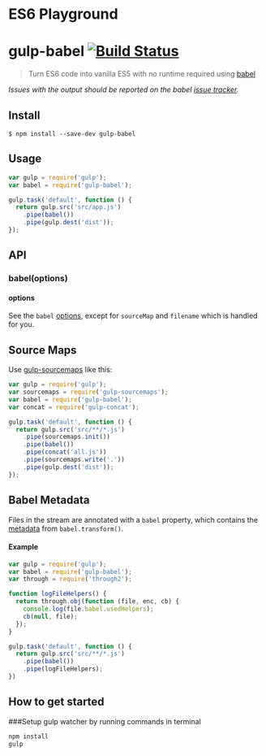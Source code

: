 # ES6 Playground

# gulp-babel [![Build Status](https://travis-ci.org/babel/gulp-babel.svg?branch=master)](https://travis-ci.org/babel/gulp-babel)

> Turn ES6 code into vanilla ES5 with no runtime required using [babel](https://github.com/babel/babel)

*Issues with the output should be reported on the babel [issue tracker](https://github.com/babel/babel/issues).*


## Install

```
$ npm install --save-dev gulp-babel
```


## Usage

```js
var gulp = require('gulp');
var babel = require('gulp-babel');

gulp.task('default', function () {
  return gulp.src('src/app.js')
    .pipe(babel())
    .pipe(gulp.dest('dist'));
});
```


## API

### babel(options)

#### options

See the `babel` [options](https://babeljs.io/docs/usage/options/), except for `sourceMap` and `filename` which is handled for you.


## Source Maps

Use [gulp-sourcemaps](https://github.com/floridoo/gulp-sourcemaps) like this:

```js
var gulp = require('gulp');
var sourcemaps = require('gulp-sourcemaps');
var babel = require('gulp-babel');
var concat = require('gulp-concat');

gulp.task('default', function () {
  return gulp.src('src/**/*.js')
    .pipe(sourcemaps.init())
    .pipe(babel())
    .pipe(concat('all.js'))
    .pipe(sourcemaps.write('.'))
    .pipe(gulp.dest('dist'));
});
```


## Babel Metadata

Files in the stream are annotated with a `babel` property, which
contains the [metadata](http://babeljs.io/docs/advanced/external-helpers/#selective-builds) from `babel.transform()`.

#### Example

```js
var gulp = require('gulp');
var babel = require('gulp-babel');
var through = require('through2');

function logFileHelpers() {
  return through.obj(function (file, enc, cb) {
    console.log(file.babel.usedHelpers);
    cb(null, file);
  });
}

gulp.task('default', function () {
  return gulp.src('src/**/*.js')
    .pipe(babel())
    .pipe(logFileHelpers);
})
```

## How to get started 
###Setup gulp watcher by running commands in terminal  
```js
npm install
gulp
```
